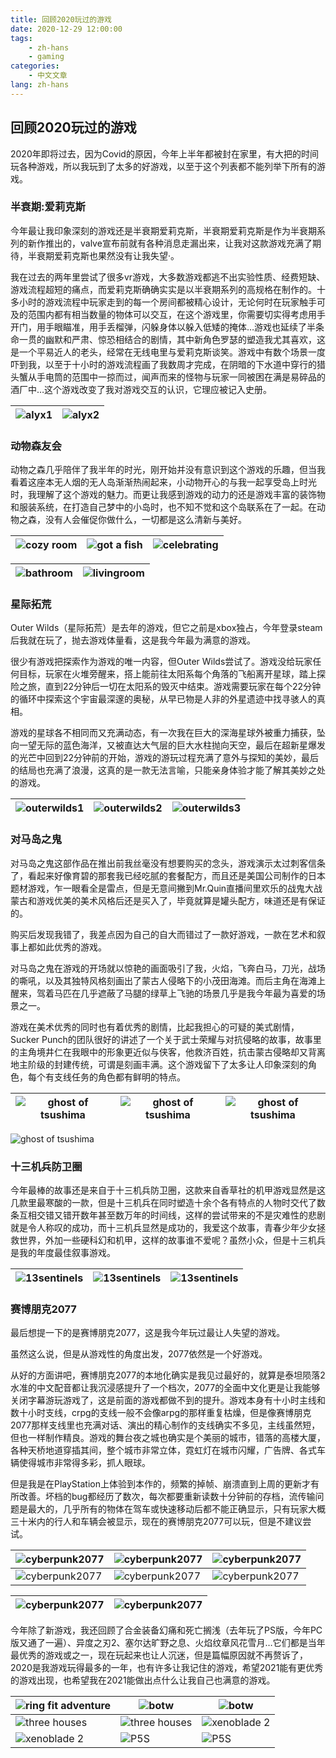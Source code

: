 ```yaml
---
title: 回顾2020玩过的游戏
date: 2020-12-29 12:00:00
tags: 
    - zh-hans
    - gaming
categories:
    - 中文文章
lang: zh-hans
---
```


## 回顾2020玩过的游戏

2020年即将过去，因为Covid的原因，今年上半年都被封在家里，有大把的时间玩各种游戏，所以我玩到了太多的好游戏，以至于这个列表都不能列举下所有的游戏。

### 半衰期:爱莉克斯

今年最让我印象深刻的游戏还是半衰期爱莉克斯，半衰期爱莉克斯是作为半衰期系列的新作推出的，valve宣布前就有各种消息走漏出来，让我对这款游戏充满了期待，半衰期爱莉克斯也果然没有让我失望·。

我在过去的两年里尝试了很多vr游戏，大多数游戏都逃不出实验性质、经费短缺、游戏流程超短的痛点，而爱莉克斯确确实实是以半衰期系列的高规格在制作的。十多小时的游戏流程中玩家走到的每一个房间都被精心设计，无论何时在玩家触手可及的范围内都有相当数量的物体可以交互，在这个游戏里，你需要切实得考虑用手开门，用手眼瞄准，用手丢榴弹，闪躲身体以躲入低矮的掩体…游戏也延续了半条命一贯的幽默和严肃、惊恐相结合的剧情，其中新角色罗瑟的塑造我尤其喜欢，这是一个平易近人的老头，经常在无线电里与爱莉克斯谈笑。游戏中有数个场景一度吓到我，以至于十小时的游戏流程画了我数周才完成，在阴暗的下水道中穿行的猎头蟹从手电筒的范围中一掠而过，闻声而来的怪物与玩家一同被困在满是易碎品的酒厂中…这个游戏改变了我对游戏交互的认识，它理应被记入史册。


|![alyx1](https://cdn.brightgames.top/wp-content/uploads/2020/12/new-half-life-alyx-gameplay-details-shown-from-footage-by-tested.jpg)|![alyx2](https://cdn.brightgames.top/wp-content/uploads/2020/12/half-life-alyx.jpg)|
|---|---|

### 动物森友会

动物之森几乎陪伴了我半年的时光，刚开始并没有意识到这个游戏的乐趣，但当我看着这座本无人烟的无人岛渐渐热闹起来，小动物开心的与我一起享受岛上时光时，我理解了这个游戏的魅力。而更让我感到游戏的动力的还是游戏丰富的装饰物和服装系统，在打造自己梦中的小岛时，也不知不觉和这个岛联系在了一起。在动物之森，没有人会催促你做什么，一切都是这么清新与美好。


|![cozy room](https://cdn.brightgames.top/wp-content/uploads/2020/12/2020042723203400-02CB906EA538A35643C1E1484C4B947D.jpg)|![got a fish](https://cdn.brightgames.top/wp-content/uploads/2020/12/2020050708255900-02CB906EA538A35643C1E1484C4B947D.jpg)|![celebrating](https://cdn.brightgames.top/wp-content/uploads/2020/12/2020042608363800-02CB906EA538A35643C1E1484C4B947D.jpg)|
|---|---|---|

|![bathroom](https://cdn.brightgames.top/wp-content/uploads/2020/12/2020062618054600-02CB906EA538A35643C1E1484C4B947D.jpg)|![livingroom](https://cdn.brightgames.top/wp-content/uploads/2020/12/2020062618104600-02CB906EA538A35643C1E1484C4B947D.jpg)|
|---|---|




### 星际拓荒

Outer Wilds（星际拓荒）是去年的游戏，但它之前是xbox独占，今年登录steam后我就在玩了，抛去游戏体量看，这是我今年最为满意的游戏。

很少有游戏把探索作为游戏的唯一内容，但Outer Wilds尝试了。游戏没给玩家任何目标，玩家在火堆旁醒来，搭上能前往太阳系每个角落的飞船离开星球，踏上探险之旅，直到22分钟后一切在太阳系的毁灭中结束。游戏需要玩家在每个22分钟的循环中探索这个宇宙最深邃的奥秘，从早已物是人非的外星遗迹中找寻骇人的真相。

游戏的星球各不相同而又充满动态，有一次我在巨大的深海星球外被重力捕获，坠向一望无际的蓝色海洋，又被直达大气层的巨大水柱抛向天空，最后在超新星爆发的光芒中回到22分钟前的开始，游戏的游玩过程充满了意外与探知的美妙，最后的结局也充满了浪漫，这真的是一款无法言喻，只能亲身体验才能了解其美妙之处的游戏。

|![outerwilds1](https://cdn.brightgames.top/wp-content/uploads/2020/12/1_Lk6UVU_p_XlQCck_EmdInQ@2x.jpg)|![outerwilds2](https://cdn.brightgames.top/wp-content/uploads/2020/12/is-outer-wilds-coming-to-ps4.jpg)|![outerwilds3](https://cdn.brightgames.top/wp-content/uploads/2020/12/LvGGzFYgPQC2Ln6yPLjxUb-2048x1143.jpg)|
|---|---|---|

### 对马岛之鬼

对马岛之鬼这部作品在推出前我丝毫没有想要购买的念头，游戏演示太过刺客信条了，看起来好像育碧的那套我已经吃腻的套餐配方，而且还是美国公司制作的日本题材游戏，乍一眼看全是雷点，但是无意间撇到Mr.Quin直播间里欢乐的战鬼大战蒙古和游戏优美的美术风格后还是买入了，毕竟就算是罐头配方，味道还是有保证的。

购买后发现我错了，我差点因为自己的自大而错过了一款好游戏，一款在艺术和叙事上都如此优秀的游戏。

对马岛之鬼在游戏的开场就以惊艳的画面吸引了我，火焰，飞奔白马，刀光，战场的嘶吼，以及其独特风格刻画出了蒙古人侵略下的小茂田海滩。而后主角在海滩上醒来，驾着马匹在几乎遮蔽了马腿的绿草上飞驰的场景几乎是我今年最为喜爱的场景之一。

游戏在美术优秀的同时也有着优秀的剧情，比起我担心的可疑的美式剧情，Sucker Punch的团队很好的讲述了一个关于武士荣耀与对抗侵略的故事，故事里的主角境井仁在我眼中的形象更近似与侠客，他救济百姓，抗击蒙古侵略却又背离地主阶级的封建传统，可谓是刻画丰满。这个游戏留下了太多让人印象深刻的角色，每个有支线任务的角色都有鲜明的特点。

|![ghost of tsushima](https://cdn.brightgames.top/wp-content/uploads/2020/12/Ghost-of-Tsushima_20200727002014-2048x1152.jpg)|![ghost of tsushima](https://cdn.brightgames.top/wp-content/uploads/2020/12/Ghost-of-Tsushima_20200727183944-2048x1152.jpg)|![ghost of tsushima](https://cdn.brightgames.top/wp-content/uploads/2020/12/Ghost-of-Tsushima_20200729142501-2048x1152.jpg)|
|---|---|---|

![ghost of tsushima](https://cdn.brightgames.top/wp-content/uploads/2020/12/Ghost-of-Tsushima_20200729224602-2048x1152.jpg)

### 十三机兵防卫圈

今年最棒的故事还是来自于十三机兵防卫圈，这款来自香草社的机甲游戏显然是这几款里最寒酸的一款，但是十三机兵在同时塑造十余个各有特点的人物时交代了数条互相交错又错开数年甚至数万年的时间线，这样的尝试带来的不是灾难性的悲剧就是令人称叹的成功，而十三机兵显然是成功的，我爱这个故事，青春少年少女拯救世界，外加一些硬科幻和机甲，这样的故事谁不爱呢？虽然小众，但是十三机兵是我的年度最佳叙事游戏。

|![13sentinels](https://cdn.brightgames.top/wp-content/uploads/2020/12/13sar_main.jpg)|![13sentinels](https://cdn.brightgames.top/wp-content/uploads/2020/12/ss-01_tbmp.png)|![13sentinels](https://cdn.brightgames.top/wp-content/uploads/2020/12/200331a-1.jpg)|
|---|---|---|

### 赛博朋克2077

最后想提一下的是赛博朋克2077，这是我今年玩过最让人失望的游戏。

虽然这么说，但是从游戏性的角度出发，2077依然是一个好游戏。

从好的方面讲吧，赛博朋克2077的本地化确实是我见过最好的，就算是泰坦陨落2水准的中文配音都让我沉浸感提升了一个档次，2077的全面中文化更是让我能够关闭字幕游玩游戏了，这是前面的游戏都做不到的提升。游戏本身有十小时主线和数十小时支线，crpg的支线一般不会像arpg的那样重复枯燥，但是像赛博朋克2077那样支线里也充满对话、演出的精心制作的支线确实不多见，主线虽然短，但也一样制作精良。游戏的舞台夜之城也确实是个美丽的城市，错落的高楼大厦，各种天桥地道穿插其间，整个城市非常立体，霓虹灯在城市闪耀，广告牌、各式车辆使得城市非常得多彩，抓人眼球。

但是我是在PlayStation上体验到本作的，频繁的掉帧、崩溃直到上周的更新才有所改善。坏档的bug都经历了数次，每次都要重新读数十分钟前的存档，流传输问题是最大的，几乎所有的物体在驾车或快速移动后都不能正确显示，只有玩家大概三十米内的行人和车辆会被显示，现在的赛博朋克2077可以玩，但是不建议尝试。

|![cyberpunk2077](https://cdn.brightgames.top/wp-content/uploads/2020/12/%E3%80%8A%E8%B5%9B%E5%8D%9A%E6%9C%8B%E5%85%8B-2077%E3%80%8B_20201212105003-2048x1152.jpg)|![cyberpunk2077](https://cdn.brightgames.top/wp-content/uploads/2020/12/%E3%80%8A%E8%B5%9B%E5%8D%9A%E6%9C%8B%E5%85%8B-2077%E3%80%8B_20201218204617-2048x1152.jpg)|![cyberpunk2077](https://cdn.brightgames.top/wp-content/uploads/2020/12/%E3%80%8A%E8%B5%9B%E5%8D%9A%E6%9C%8B%E5%85%8B-2077%E3%80%8B_20201219222609-2048x1152.jpg)|
|---|---|---|
|![cyberpunk2077](https://cdn.brightgames.top/wp-content/uploads/2020/12/%E3%80%8A%E8%B5%9B%E5%8D%9A%E6%9C%8B%E5%85%8B-2077%E3%80%8B_20201224211554-2048x1152.jpg)|![cyberpunk2077](https://cdn.brightgames.top/wp-content/uploads/2020/12/%E3%80%8A%E8%B5%9B%E5%8D%9A%E6%9C%8B%E5%85%8B-2077%E3%80%8B_20201225181848-2048x1152.jpg)|![cyberpunk2077](https://cdn.brightgames.top/wp-content/uploads/2020/12/%E3%80%8A%E8%B5%9B%E5%8D%9A%E6%9C%8B%E5%85%8B-2077%E3%80%8B_20201226164601-2048x1152.jpg)|

|![cyberpunk2077](https://cdn.brightgames.top/wp-content/uploads/2020/12/%E3%80%8A%E8%B5%9B%E5%8D%9A%E6%9C%8B%E5%85%8B-2077%E3%80%8B_20201226184347-2048x1152.jpg)|![cyberpunk2077](https://cdn.brightgames.top/wp-content/uploads/2020/12/%E3%80%8A%E8%B5%9B%E5%8D%9A%E6%9C%8B%E5%85%8B-2077%E3%80%8B_20201226185302-2048x1152.jpg)|
|---|---|

今年除了新游戏，我还回顾了合金装备幻痛和死亡搁浅（去年玩了PS版，今年PC版又通了一遍）、异度之刃2、塞尔达旷野之息、火焰纹章风花雪月…它们都是当年最优秀的游戏或之一，现在玩起来也让人沉迷，但是篇幅原因就不再赘诉了，2020是我游戏玩得最多的一年，也有许多让我记住的游戏，希望2021能有更优秀的游戏出现，也希望我在2021能做出点什么让我自己也满意的游戏。

|![ring fit adventure](https://cdn.brightgames.top/wp-content/uploads/2020/12/2020011419214600-638E7E1EEC4CD8A239243633C0345A07.jpg)|![botw](https://cdn.brightgames.top/wp-content/uploads/2020/12/2020012216285000-F1C11A22FAEE3B82F21B330E1B786A39.jpg)|![botw](https://cdn.brightgames.top/wp-content/uploads/2020/12/2020012216313900-F1C11A22FAEE3B82F21B330E1B786A39.jpg)|
|---|---|---|
|![three houses](https://cdn.brightgames.top/wp-content/uploads/2020/12/2020022316453600-0DC6ECE91CF3F6F02BAFC002E3FFBAAD.jpg)|![three houses](https://cdn.brightgames.top/wp-content/uploads/2020/12/2020022421563200-0DC6ECE91CF3F6F02BAFC002E3FFBAAD.jpg)|![xenoblade 2](https://cdn.brightgames.top/wp-content/uploads/2020/12/2020061120545700-ECCAE210FD0AA1E799B6F807E179FB9A.jpg)|
|![xenoblade 2](https://cdn.brightgames.top/wp-content/uploads/2020/12/2020062015174000-ECCAE210FD0AA1E799B6F807E179FB9A.jpg)|![P5S](https://cdn.brightgames.top/wp-content/uploads/2020/12/2020062100302300-19E0B7B692434F091AC0D5181A6ED69D.jpg)|![P5S](https://cdn.brightgames.top/wp-content/uploads/2020/12/2020062515234300-19E0B7B692434F091AC0D5181A6ED69D.jpg)|
